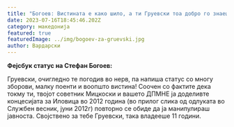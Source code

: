 ```yaml
---
title: "Богоев: Вистината е како шило, a ти Груевски тоа добро го знаеш!"
date: 2023-07-16T18:45:46.202Z
category: македонија
featured: true
featuredImage: ../img/bogoev-za-gruevski.jpg
author: Вардарски
---
```

<!--StartFragment-->

**Фејсбук статус на Стефан Богоев:**

Груевски, очигледно те погодив во нерв, па напиша статус со многу зборови, малку поенти и воопшто вистина! Соочен со фактите дека токму ти, твојот советник Мицкоски и вашето ДПМНЕ ја доделивте концесијата за Иловица во 2012 година (во прилог слика од одлуката во Службен весник, јуни 2012г) повторно се обиде да ја манипулираш јавноста. Својствено за тебе Груевски, така владееше 11 години.

<!--EndFragment-->